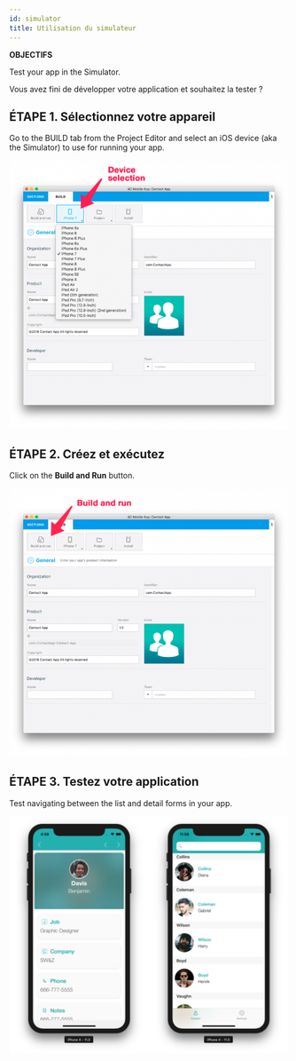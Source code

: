```yaml
---
id: simulator
title: Utilisation du simulateur
---
```

<div class = "objectives"> 

**OBJECTIFS**

Test your app in the Simulator.</div> 

Vous avez fini de développer votre application et souhaitez la tester ?

## ÉTAPE 1. Sélectionnez votre appareil

Go to the BUILD tab from the Project Editor and select an iOS device (aka the Simulator) to use for running your app.

![Device selection](assets/test-build/device-selection-4D-for-ios.png)

## ÉTAPE 2. Créez et exécutez

Click on the **Build and Run** button.

![Build and Run](assets/test-build/build-and-run-4D-for-iOS.png)

## ÉTAPE 3. Testez votre application

Test navigating between the list and detail forms in your app.

![Test in Simulator](assets/test-build/simulator-forms-4D-for-iOS.png)